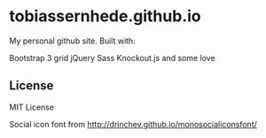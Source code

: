 # tobiassernhede.github.io
My personal github site.
Built with:

Bootstrap 3 grid
jQuery
Sass
Knockout.js
and some love

## License

MIT License

Social icon font from http://drinchev.github.io/monosocialiconsfont/
